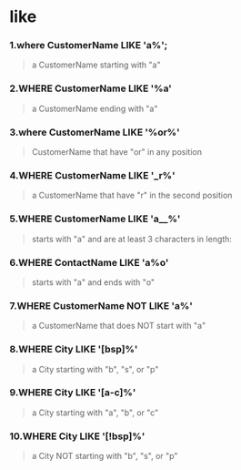 # like 

### 1.where CustomerName LIKE 'a%';
>a CustomerName starting with "a"

### 2.WHERE CustomerName LIKE '%a'
>a CustomerName ending with "a"

### 3.where CustomerName LIKE '%or%'
>CustomerName that have "or" in any position

### 4.WHERE CustomerName LIKE '_r%'
>a CustomerName that have "r" in the second position

### 5.WHERE CustomerName LIKE 'a__%'
>starts with "a" and are at least 3 characters in length:

### 6.WHERE ContactName LIKE 'a%o'
>starts with "a" and ends with "o"

### 7.WHERE CustomerName NOT LIKE 'a%'
>a CustomerName that does NOT start with "a"

### 8.WHERE City LIKE '[bsp]%'
>a City starting with "b", "s", or "p"

### 9.WHERE City LIKE '[a-c]%'
>a City starting with "a", "b", or "c"

### 10.WHERE City LIKE '[!bsp]%'
>a City NOT starting with "b", "s", or "p"

```
